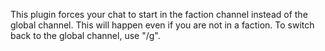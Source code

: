 ﻿This plugin forces your chat to start in the faction channel instead of the global channel.
This will happen even if you are not in a faction. 
To switch back to the global channel, use "/g".